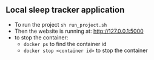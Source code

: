 ## Local sleep tracker application
- To run the project `sh run_project.sh`
- Then the website is running at: http://127.0.0.1:5000
- to stop the container:
    - `docker ps` to find the container id
    -  `docker stop <container id>` to stop the container


